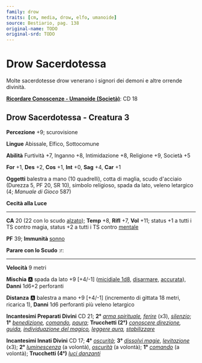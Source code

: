 ```yaml
---
family: drow
traits: [cm, media, drow, elfo, umanoide]
source: Bestiario, pag. 138
original-name: TODO
original-srd: TODO
---
```


# Drow Sacerdotessa

Molte sacerdotesse drow venerano i signori dei demoni e altre orrende divinità.

**[Ricordare Conoscenze - Umanoide (Società)](/azioni/ricordare-conoscenze)**: CD 18

## Drow Sacerdotessa - Creatura 3

**Percezione** +9; scurovisione

**Lingue** Abissale, Elfico, Sottocomune

**Abilità** Furtività +7, Inganno +8, Intimidazione +8, Religione +9, Società +5

**For** +1, **Des** +2, **Cos** +1, **Int** +0, **Sag** +4, **Car** +1

**Oggetti** balestra a mano (10 quadrelli), cotta di maglia, scudo d'acciaio (Durezza 5, PF 20, SR 10), simbolo religioso, spada da lato, veleno letargico (4; *Manuale di Gioco* 587)

**Cecità alla Luce**

***

**CA** 20 (22 con lo scudo [alzato](/azioni/alzare-lo-scudo)); **Temp** +8, **Rifl** +7, **Vol** +11; status +1 a tutti i TS contro magia, status +2 a tutti i TS contro [mentale](/tratti/mentale)

**PF** 39; **Immunità** [sonno](/tratti/sonno)

**Parare con lo Scudo** :r:

***

**Velocità** 9 metri

**Mischia** :a: spada da lato +9 \[+4/-1] ([micidiale 1d8](/tratti/micidiale), [disarmare](/tratti/disarmare), [accurata](/tratti/accurata)), **Danni** 1d6+2 perforanti

**Distanza** :a: balestra a mano +9 \[+4/-1] (incremento di gittata 18 metri, ricarica 1), **Danni** 1d6 perforanti più veleno letargico

**Incantesimi Preparati Divini** CD 21; **2°** *[arma spirituale](/incantesimi/arma-spirituale), [ferire](/incantesimi/ferire)* (x3), *[silenzio](/incantesimi/silenzio)*; **1°** *[benedizione](/incantesimi/benedizione), [comando](/incantesimi/comando), [paura](/incantesimi/paura)*; **Trucchetti (2°)** *[conoscere direzione](/incantesimi/conoscere-direzione), [guida](/incantesimi/guida), [individuazione del magico](/incantesimi/individuazione-del-magico), [leggere aura](/incantesimi/leggere-aura), [stabilizzare](/incantesimi/stabilizzare)*

**Incantesimi Innati Divini** CD 17; **4°** *[oscurità](/incantesimi/oscurita)*; **3°** *[dissolvi magie](/incantesimi/dissolvi-magie)*, *[levitazione](/incantesimi/levitazione)* (x3); **2°** *[luminescenza](/incantesimi/luminescenza)* (a volontà), *[oscurità](/incantesimi/oscurita)* (a volontà); **1°** *[comando](/incantesimi/comando)* (a volontà); **Trucchetti (4°)** *[luci danzanti](/incantesimi/luci-danzanti)*
